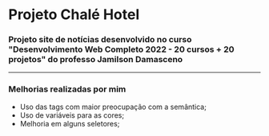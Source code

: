 # Projeto Chalé Hotel

### Projeto site de notícias desenvolvido no curso "Desenvolvimento Web Completo 2022 - 20 cursos + 20 projetos" do professo Jamilson Damasceno

-----

### Melhorias realizadas por mim

- Uso das tags com maior preocupação com a semântica;
- Uso de variáveis para as cores;
- Melhoria em alguns seletores;
